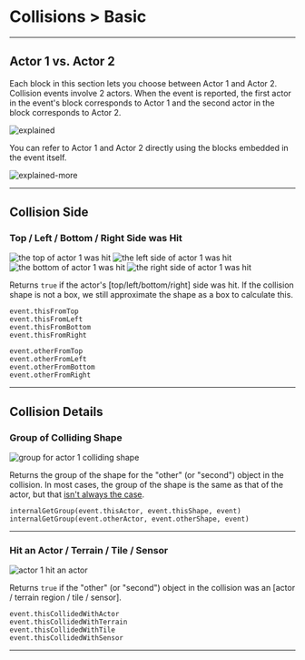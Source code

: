 # Collisions > Basic

***

## Actor 1 vs. Actor 2

Each block in this section lets you choose between Actor 1 and Actor 2. Collision events involve 2 actors. When the event is reported, the first actor in the event's block corresponds to Actor 1 and the second actor in the block corresponds to Actor 2.

![explained](http://static.stencyl.com/pedia2/blocks/collision/basic/1st2nd.png)

You can refer to Actor 1 and Actor 2 directly using the blocks embedded in the event itself.

![explained-more](http://static.stencyl.com/pedia2/ch3/collisions/image16.png)

***

## Collision Side

### <a name="collision-top"></a> <a name="collision-left"></a> <a name="collision-bottom"></a> <a name="collision-right"></a> Top / Left / Bottom / Right Side was Hit

![the top of actor 1 was hit](http://static.stencyl.com/pedia2/block-images/collision/basic/collision-top.png)
![the left side of actor 1 was hit](http://static.stencyl.com/pedia2/block-images/collision/basic/collision-left.png)<br/>
![the bottom of actor 1 was hit](http://static.stencyl.com/pedia2/block-images/collision/basic/collision-bottom.png)
![the right side of actor 1 was hit](http://static.stencyl.com/pedia2/block-images/collision/basic/collision-right.png)

Returns `true` if the actor's [top/left/bottom/right] side was hit. If the collision shape is not a box, we still approximate the shape as a box to calculate this.

```
event.thisFromTop
event.thisFromLeft
event.thisFromBottom
event.thisFromRight

event.otherFromTop
event.otherFromLeft
event.otherFromBottom
event.otherFromRight
```

***

## Collision Details

### <a name="collision-shape-group2"></a> Group of Colliding Shape

![group for actor 1 colliding shape](http://static.stencyl.com/pedia2/block-images/collision/basic/collision-shape-group2.png)

Returns the group of the shape for the "other" (or "second") object in the collision. In most cases, the group of the shape is the same as that of the actor, but that [isn't always the case](http://www.stencyl.com/help/view/collisions-and-groups/).

```
internalGetGroup(event.thisActor, event.thisShape, event)
internalGetGroup(event.otherActor, event.otherShape, event)
```

***

### <a name="collision-type2"></a> Hit an Actor / Terrain / Tile / Sensor

![actor 1 hit an actor](http://static.stencyl.com/pedia2/block-images/collision/basic/collision-type2.png)

Returns `true` if the "other" (or "second") object in the collision was an [actor / terrain region / tile / sensor].

```
event.thisCollidedWithActor
event.thisCollidedWithTerrain
event.thisCollidedWithTile
event.thisCollidedWithSensor
```

***
